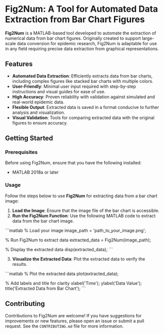 
# Fig2Num: A Tool for Automated Data Extraction from Bar Chart Figures

**Fig2Num** is a MATLAB-based tool developed to automate the extraction of numerical data from bar chart figures. Originally created to support large-scale data conversion for epidemic research, Fig2Num is adaptable for use in any field requiring precise data extraction from graphical representations.

## Features

- **Automated Data Extraction**: Efficiently extracts data from bar charts, including complex figures like stacked bar charts with multiple colors.
- **User-Friendly**: Minimal user input required with step-by-step instructions and visual guides for ease of use.
- **High Accuracy**: Proven reliability with validation against simulated and real-world epidemic data.
- **Flexible Output**: Extracted data is saved in a format conducive to further analysis and visualization.
- **Visual Validation**: Tools for comparing extracted data with the original figures to ensure accuracy.

## Getting Started

### Prerequisites

Before using Fig2Num, ensure that you have the following installed:

- MATLAB 2018a or later

### Usage

Follow the steps below to use **Fig2Num** for extracting data from a bar chart image:

1. **Load the Image**: Ensure that the image file of the bar chart is accessible.
2. **Run the Fig2Num Function**: Use the following MATLAB code to extract data from the bar chart image.

\`\`\`matlab
% Load your image
image_path = 'path_to_your_image.png';

% Run Fig2Num to extract data
extracted_data = Fig2Num(image_path);

% Display the extracted data
disp(extracted_data);
\`\`\`

3. **Visualize the Extracted Data**: Plot the extracted data to verify the results.

\`\`\`matlab
% Plot the extracted data
plot(extracted_data);

% Add labels and title for clarity
xlabel('Time');
ylabel('Data Value');
title('Extracted Data from Bar Chart');
\`\`\`

## Contributing

Contributions to Fig2Num are welcome! If you have suggestions for improvements or new features, please open an issue or submit a pull request. See the `CONTRIBUTING.md` file for more information.
